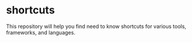 # shortcuts
This repository will help you find need to know shortcuts for various tools, frameworks, and languages.

